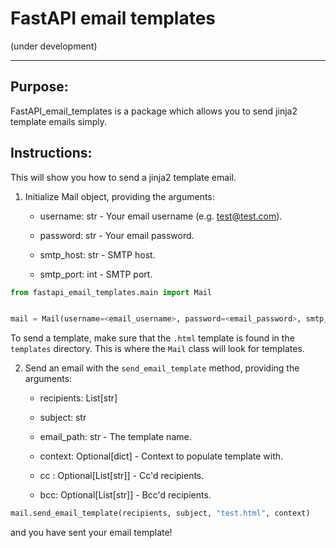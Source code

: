 # FastAPI email templates

(under development)

---

## Purpose:

FastAPI_email_templates is a package which allows you to send jinja2 template emails simply.



## Instructions:

This will show you how to send a jinja2 template email.



1. Initialize Mail object, providing the arguments:
   
   - username: str - Your email username (e.g. test@test.com).
   
   - password: str - Your email password.
   
   - smtp_host: str - SMTP host.
   
   - smtp_port: int - SMTP port.

```python
from fastapi_email_templates.main import Mail


mail = Mail(username=<email_username>, password=<email_password>, smtp_host=<smtp_host>, smtp_port=<smtp_port>)

```

To send a template, make sure that the `.html` template is found in the `templates` directory. This is where the `Mail` class will look for templates.



2. Send an email with the `send_email_template` method, providing the arguments:
   
   - recipients: List[str]
   
   - subject: str
   
   - email_path: str - The template name.
   
   - context: Optional[dict] - Context to populate template with.
   
   - cc : Optional[List[str]] - Cc'd recipients.
   
   - bcc: Optional[List[str]] - Bcc'd recipients.

```python
mail.send_email_template(recipients, subject, "test.html", context)
```

and you have sent your email template! 
